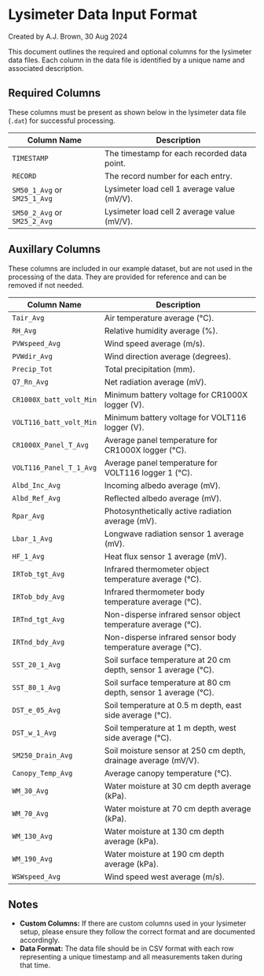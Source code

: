 # Lysimeter Data Input Format
Created by A.J. Brown, 30 Aug 2024

This document outlines the required and optional columns for the lysimeter data files. Each column in the data file is identified by a unique name and associated description.

## Required Columns

These columns must be present as shown below in the lysimeter data file (`.dat`) for successful processing.

| Column Name          | Description                                                       |
|----------------------|-------------------------------------------------------------------|
| `TIMESTAMP`          | The timestamp for each recorded data point.                      |
| `RECORD`             | The record number for each entry.                                 |
| `SM50_1_Avg` or `SM25_1_Avg`        | Lysimeter load cell 1 average value (mV/V).                     |
| `SM50_2_Avg` or `SM25_2_Avg`        | Lysimeter load cell 2 average value (mV/V).                     |


## Auxillary Columns

These columns are included in our example dataset, but are not used in the processing of the data. They are provided for reference and can be removed if not needed.

| Column Name               | Description                                                       |
|---------------------------|-------------------------------------------------------------------|
| `Tair_Avg`           | Air temperature average (°C).                                    |
| `RH_Avg`             | Relative humidity average (%).                                   |
| `PVWspeed_Avg`       | Wind speed average (m/s).                                        |
| `PVWdir_Avg`         | Wind direction average (degrees).                                |
| `Precip_Tot`         | Total precipitation (mm).                                        |
| `Q7_Rn_Avg`          | Net radiation average (mV).                                      |
| `CR1000X_batt_volt_Min`   | Minimum battery voltage for CR1000X logger (V).                |
| `VOLT116_batt_volt_Min`   | Minimum battery voltage for VOLT116 logger (V).                |
| `CR1000X_Panel_T_Avg`     | Average panel temperature for CR1000X logger (°C).            |
| `VOLT116_Panel_T_1_Avg`   | Average panel temperature for VOLT116 logger 1 (°C).          |
| `Albd_Inc_Avg`            | Incoming albedo average (mV).                                     |
| `Albd_Ref_Avg`            | Reflected albedo average (mV).                                    |
| `Rpar_Avg`                | Photosynthetically active radiation average (mV).                |
| `Lbar_1_Avg`              | Longwave radiation sensor 1 average (mV).                        |
| `HF_1_Avg`                | Heat flux sensor 1 average (mV).                                 |
| `IRTob_tgt_Avg`           | Infrared thermometer object temperature average (°C).            |
| `IRTob_bdy_Avg`           | Infrared thermometer body temperature average (°C).              |
| `IRTnd_tgt_Avg`           | Non-disperse infrared sensor object temperature average (°C).    |
| `IRTnd_bdy_Avg`           | Non-disperse infrared sensor body temperature average (°C).      |
| `SST_20_1_Avg`            | Soil surface temperature at 20 cm depth, sensor 1 average (°C).  |
| `SST_80_1_Avg`            | Soil surface temperature at 80 cm depth, sensor 1 average (°C).  |
| `DST_e_05_Avg`            | Soil temperature at 0.5 m depth, east side average (°C).         |
| `DST_w_1_Avg`             | Soil temperature at 1 m depth, west side average (°C).           |
| `SM250_Drain_Avg`         | Soil moisture sensor at 250 cm depth, drainage average (mV/V).   |
| `Canopy_Temp_Avg`         | Average canopy temperature (°C).                                 |
| `WM_30_Avg`               | Water moisture at 30 cm depth average (kPa).                     |
| `WM_70_Avg`               | Water moisture at 70 cm depth average (kPa).                     |
| `WM_130_Avg`              | Water moisture at 130 cm depth average (kPa).                    |
| `WM_190_Avg`              | Water moisture at 190 cm depth average (kPa).                    |
| `WSWspeed_Avg`            | Wind speed west average (m/s).                                   |

## Notes

- **Custom Columns:** If there are custom columns used in your lysimeter setup, please ensure they follow the correct format and are documented accordingly.
- **Data Format:** The data file should be in CSV format with each row representing a unique timestamp and all measurements taken during that time.
